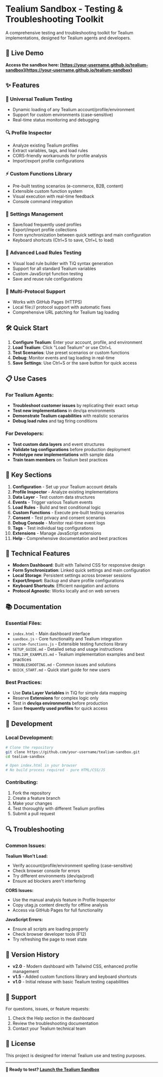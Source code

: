 # Tealium Sandbox - Testing & Troubleshooting Toolkit

A comprehensive testing and troubleshooting toolkit for Tealium implementations, designed for Tealium agents and developers.

## 🚀 Live Demo

**Access the sandbox here: [https://your-username.github.io/tealium-sandbox](https://your-username.github.io/tealium-sandbox)**

## ✨ Features

### 🔧 **Universal Tealium Testing**
- Dynamic loading of any Tealium account/profile/environment
- Support for custom environments (case-sensitive)
- Real-time status monitoring and debugging

### 🔍 **Profile Inspector**
- Analyze existing Tealium profiles
- Extract variables, tags, and load rules
- CORS-friendly workarounds for profile analysis
- Import/export profile configurations

### ⚡ **Custom Functions Library**
- Pre-built testing scenarios (e-commerce, B2B, content)
- Extensible custom function system
- Visual execution with real-time feedback
- Console command integration

### 💾 **Settings Management**
- Save/load frequently used profiles
- Export/import profile collections
- Form synchronization between quick settings and main configuration
- Keyboard shortcuts (Ctrl+S to save, Ctrl+L to load)

### 📏 **Advanced Load Rules Testing**
- Visual load rule builder with TiQ syntax generation
- Support for all standard Tealium variables
- Custom JavaScript function testing
- Save and reuse rule configurations

### 🎯 **Multi-Protocol Support**
- Works with GitHub Pages (HTTPS)
- Local file:// protocol support with automatic fixes
- Comprehensive URL patching for Tealium tag loading

## 🛠️ **Quick Start**

1. **Configure Tealium**: Enter your account, profile, and environment
2. **Load Tealium**: Click "Load Tealium" or use Ctrl+L
3. **Test Scenarios**: Use preset scenarios or custom functions
4. **Debug**: Monitor events and tag loading in real-time
5. **Save Settings**: Use Ctrl+S or the save button for quick access

## 📋 **Use Cases**

### For Tealium Agents:
- **Troubleshoot customer issues** by replicating their exact setup
- **Test new implementations** in dev/qa environments
- **Demonstrate Tealium capabilities** with realistic scenarios
- **Debug load rules** and tag firing conditions

### For Developers:
- **Test custom data layers** and event structures
- **Validate tag configurations** before production deployment
- **Prototype new implementations** with sample data
- **Train team members** on Tealium best practices

## 🎯 **Key Sections**

1. **Configuration** - Set up your Tealium account details
2. **Profile Inspector** - Analyze existing implementations
3. **Data Layer** - Test custom data structures
4. **Events** - Trigger various Tealium events
5. **Load Rules** - Build and test conditional logic
6. **Custom Functions** - Execute pre-built testing scenarios
7. **Consent** - Test privacy and consent scenarios
8. **Debug Console** - Monitor real-time event logs
9. **Tags** - Test individual tag configurations
10. **Extensions** - Manage JavaScript extensions
11. **Help** - Comprehensive documentation and best practices

## 🔧 **Technical Features**

- **Modern Dashboard**: Built with Tailwind CSS for responsive design
- **Form Synchronization**: Linked quick settings and main configuration
- **Local Storage**: Persistent settings across browser sessions
- **Export/Import**: Backup and share profile configurations
- **Keyboard Shortcuts**: Efficient navigation and actions
- **Protocol Agnostic**: Works locally and on web servers

## 📚 **Documentation**

### Essential Files:
- `index.html` - Main dashboard interface
- `sandbox.js` - Core functionality and Tealium integration
- `custom-functions.js` - Extensible testing functions library
- `SETUP_GUIDE.md` - Detailed setup and usage instructions
- `TEALIUM_EXAMPLES.md` - Tealium implementation examples and best practices
- `TROUBLESHOOTING.md` - Common issues and solutions
- `QUICK_START.md` - Quick start guide for new users

### Best Practices:
- Use **Data Layer Variables** in TiQ for simple data mapping
- Reserve **Extensions** for complex logic only
- Test in **dev/qa environments** before production
- Save **frequently used profiles** for quick access

## 🚀 **Development**

### Local Development:
```bash
# Clone the repository
git clone https://github.com/your-username/tealium-sandbox.git
cd tealium-sandbox

# Open index.html in your browser
# No build process required - pure HTML/CSS/JS
```

### Contributing:
1. Fork the repository
2. Create a feature branch
3. Make your changes
4. Test thoroughly with different Tealium profiles
5. Submit a pull request

## 🔍 **Troubleshooting**

### Common Issues:

**Tealium Won't Load:**
- Verify account/profile/environment spelling (case-sensitive)
- Check browser console for errors
- Try different environments (dev/qa/prod)
- Ensure ad blockers aren't interfering

**CORS Issues:**
- Use the manual analysis feature in Profile Inspector
- Copy utag.js content directly for offline analysis
- Access via GitHub Pages for full functionality

**JavaScript Errors:**
- Ensure all scripts are loading properly
- Check browser developer tools (F12)
- Try refreshing the page to reset state

## 📝 **Version History**

- **v2.0** - Modern dashboard with Tailwind CSS, enhanced profile management
- **v1.5** - Added custom functions library and keyboard shortcuts
- **v1.0** - Initial release with basic Tealium testing capabilities

## 🤝 **Support**

For questions, issues, or feature requests:
1. Check the Help section in the dashboard
2. Review the troubleshooting documentation
3. Contact your Tealium technical team

## 📄 **License**

This project is designed for internal Tealium use and testing purposes.

---

**🎯 Ready to test? [Launch the Tealium Sandbox](https://your-username.github.io/tealium-sandbox)**